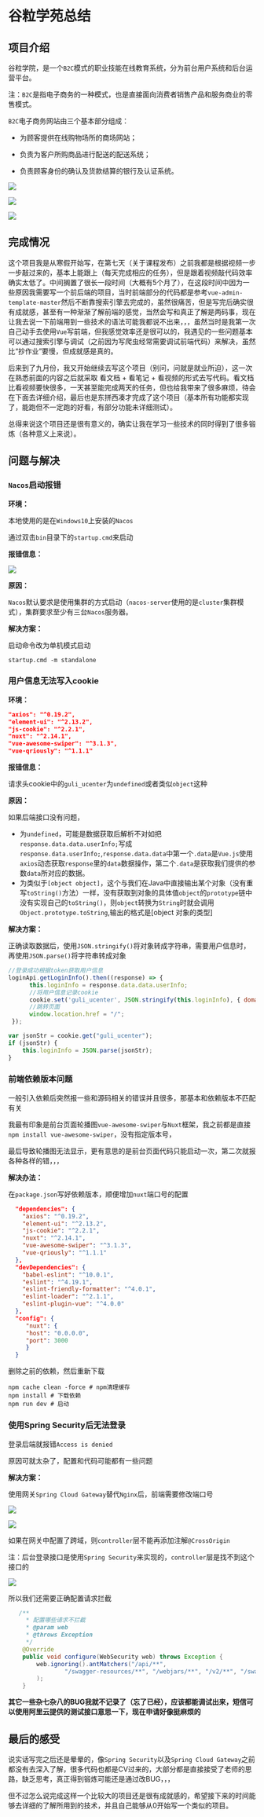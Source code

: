 # 谷粒学苑总结

## 项目介绍

谷粒学院，是一个`B2C`模式的职业技能在线教育系统，分为前台用户系统和后台运营平台。

注：`B2C`是指电子商务的一种模式，也是直接面向消费者销售产品和服务商业的零售模式。

`B2C`电子商务网站由三个基本部分组成：

* 为顾客提供在线购物场所的商场网站；

* 负责为客户所购商品进行配送的配送系统；

* 负责顾客身份的确认及货款结算的银行及认证系统。

![](http://rj5qpfcaf.hn-bkt.clouddn.com/guli/2%20%E5%95%86%E4%B8%9A%E6%A8%A1%E5%BC%8F.png)

![](http://rj5qpfcaf.hn-bkt.clouddn.com/guli/3%20%E9%A1%B9%E7%9B%AE%E5%8A%9F%E8%83%BD%E6%A8%A1%E5%9D%97.png)

![](http://rj5qpfcaf.hn-bkt.clouddn.com/guli/4%20%E9%A1%B9%E7%9B%AE%E6%8A%80%E6%9C%AF%E7%82%B9.png)

## 完成情况

这个项目我是从寒假开始写，在第七天（关于课程发布）之前我都是根据视频一步一步敲过来的，基本上能跟上（每天完成相应的任务），但是跟着视频敲代码效率确实太低了。中间搁置了很长一段时间（大概有5个月了），在这段时间中因为一些原因我需要写一个前后端的项目，当时前端部分的代码都是参考`vue-admin-template-master`然后不断靠搜索引擎去完成的，虽然很痛苦，但是写完后确实很有成就感，甚至有一种渐渐了解前端的感觉，当然会写和真正了解是两码事，现在让我去说一下前端用到一些技术的语法可能我都说不出来，，，虽然当时是我第一次自己动手去使用`Vue`写前端，但我感觉效率还是很可以的，我遇见的一些问题基本可以通过搜索引擎与调试（之前因为写爬虫经常需要调试前端代码）来解决，虽然比“抄作业”要慢，但成就感是真的。

后来到了九月份，我又开始继续去写这个项目（别问，问就是就业所迫），这一次在熟悉前面的内容之后就采取 看文档 + 看笔记 + 看视频的形式去写代码。看文档比看视频要快很多，一天甚至能完成两天的任务，但也给我带来了很多麻烦，待会在下面去详细介绍，最后也是东拼西凑才完成了这个项目（基本所有功能都实现了，能跑但不一定跑的好看，有部分功能未详细测试）。

总得来说这个项目还是很有意义的，确实让我在学习一些技术的同时得到了很多锻炼（各种意义上来说）。

## 问题与解决

### `Nacos`启动报错

**环境：**

本地使用的是在`Windows10`上安装的`Nacos`

通过双击`bin`目录下的`startup.cmd`来启动

**报错信息：**

![](http://rj5qpfcaf.hn-bkt.clouddn.com/guli/Snipaste_2022-10-19_21-18-16.png)

**原因：**

`Nacos`默认要求是使用集群的方式启动（`nacos-server`使用的是`cluster`集群模式），集群要求至少有三台`Nacos`服务器。

**解决方案：**

启动命令改为单机模式启动 

```shell
startup.cmd -m standalone
```

###  用户信息无法写入cookie

**环境：**

```json
"axios": "^0.19.2",
"element-ui": "^2.13.2",
"js-cookie": "^2.2.1",
"nuxt": "^2.14.1",
"vue-awesome-swiper": "^3.1.3",
"vue-qriously": "^1.1.1"
```

**报错信息：**

请求头cookie中的`guli_ucenter`为`undefined`或者类似`object`这种

**原因：**

如果后端接口没有问题，

* 为`undefined`，可能是数据获取后解析不对如把`response.data.data.userInfo;`写成`response.data.userInfo;`,`response.data.data`中第一个`.data`是`Vue.js`使用`axios`动态获取`response`里的`data`数据操作，第二个`.data`是获取我们提供的参数`data`所对应的数据。
* 为类似于`[object object]`，这个与我们在Java中直接输出某个对象（没有重写`toString()`方法）一样，没有获取到对象的具体值`object`的`prototype`链中没有实现自己的`toString()`，则`object`转换为`String`时就会调用`Object.prototype.toString`,输出的格式是[object 对象的类型]

**解决方案：**

正确读取数据后，使用`JSON.stringify()`将对象转成字符串，需要用户信息时，再使用`JSON.parse()`将字符串转成对象

```js
//登录成功根据token获取用户信息
loginApi.getLoginInfo().then((response) => {
      this.loginInfo = response.data.data.userInfo;
      //将用户信息记录cookie
      cookie.set('guli_ucenter', JSON.stringify(this.loginInfo), { domain: "localhost" });
      //跳转页面
      window.location.href = "/";
 });
```

```js
var jsonStr = cookie.get("guli_ucenter");
if (jsonStr) {
    this.loginInfo = JSON.parse(jsonStr);
}
```

### 前端依赖版本问题

一般引入依赖后突然报一些和源码相关的错误并且很多，那基本和依赖版本不匹配有关

我最有印象是前台页面轮播图`vue-awesome-swiper`与`Nuxt`框架，我之前都是直接`npm install vue-awesome-swiper`，没有指定版本号，

最后导致轮播图无法显示，更有意思的是前台页面代码只能启动一次，第二次就报各种各样的错，，，

**解决办法：**

在`package.json`写好依赖版本，顺便增加`nuxt`端口号的配置

```json
  "dependencies": {
    "axios": "^0.19.2",
    "element-ui": "^2.13.2",
    "js-cookie": "^2.2.1",
    "nuxt": "^2.14.1",
    "vue-awesome-swiper": "^3.1.3",
    "vue-qriously": "^1.1.1"
  },
  "devDependencies": {
    "babel-eslint": "^10.0.1",
    "eslint": "^4.19.1",
    "eslint-friendly-formatter": "^4.0.1",
    "eslint-loader": "^2.1.1",
    "eslint-plugin-vue": "^4.0.0"
  },
  "config": {
     "nuxt": {
     "host": "0.0.0.0",
     "port": 3000
     }
  }
```

删除之前的依赖，然后重新下载

```shell
npm cache clean -force # npm清理缓存
npm install # 下载依赖 
npm run dev # 启动
```

### 使用Spring Security后无法登录

登录后端就报错`Access is denied`

原因可就太杂了，配置和代码可能都有一些问题

**解决方案：**

使用网关`Spring Cloud Gateway`替代`Nginx`后，前端需要修改端口号

![](http://rj5qpfcaf.hn-bkt.clouddn.com/guli/Snipaste_2022-10-20_15-50-40.png)

![](http://rj5qpfcaf.hn-bkt.clouddn.com/guli/Snipaste_2022-10-20_15-51-12.png)

如果在网关中配置了跨域，则`controller`层不能再添加注解`@CrossOrigin`

注：后台登录接口是使用`Spring Security`来实现的，`controller`层是找不到这个接口的

![](http://rj5qpfcaf.hn-bkt.clouddn.com/guli/Snipaste_2022-10-20_15-56-29.png)

所以我们还需要正确配置请求拦截

```java
   /**
     * 配置哪些请求不拦截
     * @param web
     * @throws Exception
     */
    @Override
    public void configure(WebSecurity web) throws Exception {
        web.ignoring().antMatchers("/api/**",
                "/swagger-resources/**", "/webjars/**", "/v2/**", "/swagger-ui.html/**"
        );
    }
```



**其它一些杂七杂八的BUG我就不记录了（忘了已经），应该都能调试出来，短信可以使用阿里云提供的测试接口意思一下，现在申请好像挺麻烦的**

## 最后的感受

说实话写完之后还是晕晕的，像`Spring Security`以及`Spring Cloud Gateway`之前都没有去深入了解，很多代码也都是CV过来的，大部分都是直接接受了老师的思路，缺乏思考，真正得到锻炼可能还是通过改BUG，，，

但不过怎么说完成这样一个比较大的项目还是很有成就感的，希望接下来的时间能够去详细的了解所用到的技术，并且自己能够从0开始写一个类似的项目。

